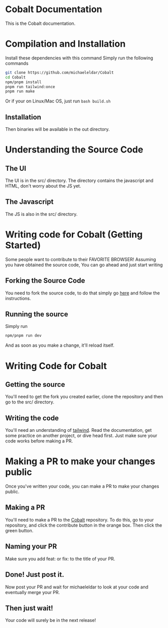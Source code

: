 # Cobalt Documentation
This is the Cobalt documentation.
# Compilation and Installation
Install these dependencies with this command
Simply run the following commands
```bash
git clone https://github.com/michaeleldar/Cobalt
cd Cobalt
npm/pnpm install
pnpm run tailwind:once
pnpm run make
```
Or if your on Linux/Mac OS, just run `bash build.sh`
## Installation
Then binaries will be available in the out directory.
# Understanding the Source Code
## The UI
The UI is in the src/ directory. The directory contains the javascript and HTML, don't worry about the JS yet.
## The Javascript
The JS is also in the src/ directory.
# Writing code for Cobalt (Getting Started)
Some people want to contribute to their FAVORITE BROWSER! Assuming you have obtained the source code, You can go ahead and just start writing
## Forking the Source Code
You need to fork the source code, to do that simply go [here](https://github.com/michaeleldar/Cobalt/fork) and follow the instructions.
## Running the source
Simply run
```bash
npm/pnpm run dev
```
And as soon as you make a change, it'll reload itself.
# Writing Code for Cobalt
## Getting the source
You'll need to get the fork you created earlier, clone the repository and then go to the src/ directory.
## Writing the code
You'll need an understanding of [tailwind](https://tailwindcss.com/docs/).
Read the documentation, get some practice on another project, or dive head first. Just make sure your code works before making a PR.
# Making a PR to make your changes public
Once you've written your code, you can make a PR to make your changes public.
## Making a PR
You'll need to make a PR to the [Cobalt](https://github.com/michaeleldar/Cobalt) repository. To do this, go to your repository, and click the contribute button in the orange box. Then click the green button.
## Naming your PR
Make sure you add feat: or fix: to the title of your PR.
## Done! Just post it.
Now post your PR and wait for michaeleldar to look at your code and eventually merge your PR.
## Then just wait!
Your code will surely be in the next release!